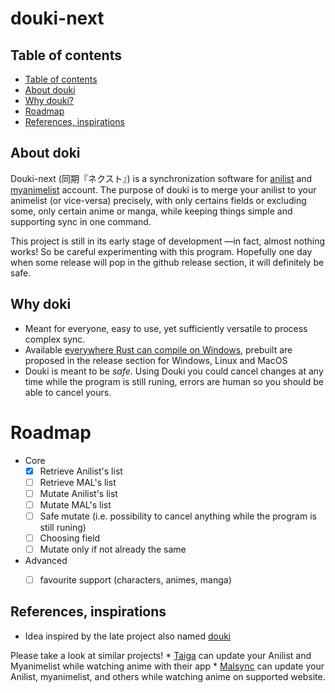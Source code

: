 # douki-next

## <a name='Tableofcontents'></a>Table of contents

*  [Table of contents](#Tableofcontents)
*  [About douki](#Aboutdoki)
*  [Why douki?](#Whydoki)
*  [Roadmap](#Roadmap)
*  [References, inspirations](#Referencesinspirations)

## <a name='Aboutdoki'></a>About doki

Douki-next (同期『ネクスト』) is a synchronization software for [anilist](https://anilist.co) and [myanimelist](https://myanimelist.net) account. The purpose of douki is to merge your anilist to your animelist (or vice-versa) precisely, with only certains fields or excluding some, only certain anime or manga, while keeping things simple and supporting sync in one command.

This project is still in its early stage of development —in fact, almost nothing works! So be careful experimenting with this program. Hopefully one day when some release will pop in the github release section, it will definitely be safe.

## <a name='Whydoiki'></a> Why doki

- Meant for everyone, easy to use, yet sufficiently versatile to process complex sync.
- Available [everywhere Rust can compile on Windows](https://doc.rust-lang.org/rustc/platform-support.html), prebuilt are proposed in the release section for Windows, Linux and MacOS
- Douki is meant to be *safe*. Using Douki you could cancel changes at any time while the program is still runing, errors are human so you should be able to cancel yours.


# <a name='Roadmap'></a> Roadmap

- Core
    - [x] Retrieve Anilist's list
    - [ ] Retrieve MAL's list
    - [ ] Mutate Anilist's list
    - [ ] Mutate MAL's list
    - [ ] Safe mutate (i.e. possibility to cancel anything while the program is still runing)
    - [ ] Choosing field
    - [ ] Mutate only if not already the same
- Advanced
    - [ ] favourite support (characters, animes, manga)


## <a name='Referencesinspirations'></a>References, inspirations

* Idea inspired by the late project also named [douki](https://github.com/gilmoreg/douki)

Please take a look at similar projects!
    * [Taiga](https://taiga.moe) can update your Anilist and Myanimelist while watching anime with their app
    * [Malsync](https://malsync.moe) can update your Anilist, myanimelist, and others while watching anime on supported website.